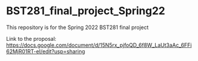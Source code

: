 # BST281_final_project_Spring22
This repository is for the Spring 2022 BST281 final project

Link to the proposal: https://docs.google.com/document/d/15N5rx_pjfoQD_6f8W_LaUt3aAc_6FFi62MjR01RT-eI/edit?usp=sharing

